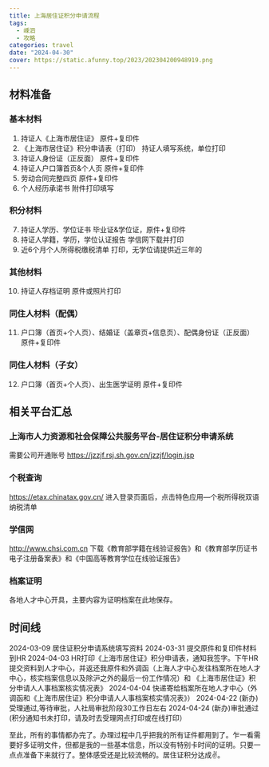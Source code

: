 ```yaml
---
title: 上海居住证积分申请流程
tags:
  - 嵊泗
  - 攻略
categories: travel
date: "2024-04-30"
cover: https://static.afunny.top/2023/202304200948919.png
---
```


##  材料准备
### 基本材料
1. 持证人《上海市居住证》 原件+复印件
2. 《上海市居住证》积分申请表（打印） 持证人填写系统，单位打印
3. 持证人身份证（正反面） 原件+复印件
4. 持证人户口簿首页&个人页 原件+复印件
5.  劳动合同完整四页 原件+复印件
6.  个人经历承诺书 附件打印填写
### 积分材料
7. 持证人学历、学位证书 毕业证&学位证，原件+复印件
8. 持证人学籍，学历，学位认证报告 学信网下载并打印
9. 近6个月个人所得税缴税清单 打印，无学位请提供近三年的
### 其他材料 
10. 持证人存档证明 原件或照片打印
### 同住人材料（配偶）
11. 户口簿（首页+个人页）、结婚证（盖章页+信息页）、配偶身份证（正反面）原件+复印件
### 同住人材料（子女）
12.  户口簿（首页+个人页）、出生医学证明 原件+复印件

## 相关平台汇总
### 上海市人力资源和社会保障公共服务平台-居住证积分申请系统
需要公司开通账号  https://jzzjf.rsj.sh.gov.cn/jzzjf/login.jsp 
### 个税查询
https://etax.chinatax.gov.cn/ 进入登录页面后，点击特色应用—个税所得税双语纳税清单
### 学信网
http://www.chsi.com.cn  下载《教育部学籍在线验证报告》和《教育部学历证书电子注册备案表》和《中国高等教育学位在线验证报告》
### 档案证明
各地人才中心开具，主要内容为证明档案在此地保存。

## 时间线
2024-03-09 居住证积分申请系统填写资料
2024-03-31 提交原件和复印件材料到HR
2024-04-03 HR打印《上海市居住证》积分申请表，通知我签字。下午HR提交资料到人才中心，并返还我原件和外调函（上海人才中心发往档案所在地人才中心，核实档案信息以及除沪之外的最后一份工作情况）和 《上海市居住证》积分申请人人事档案核实情况表》
2024-04-04 快递寄给档案所在地人才中心（外调函和《上海市居住证》积分申请人人事档案核实情况表》）
2024-04-22 (新办)受理通过,等待审批，人社局审批阶段30工作日左右
2024-04-24 (新办)审批通过 (积分通知书未打印，请及时去受理网点打印或在线打印）

至此，所有的事情都办完了。办理过程中几乎把我的所有证件都用到了。乍一看需要好多证明文件，但都是我的一些基本信息，所以没有特别卡时间的证明。只要一点点准备下来就行了。整体感受还是比较流畅的。居住证积分达成✌️。
